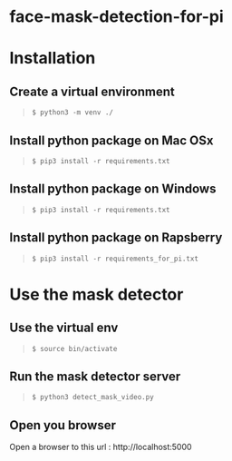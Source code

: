 # face-mask-detection-for-pi

# Installation

## Create a virtual environment
> ```console
> $ python3 -m venv ./
> ```

## Install python package on Mac OSx
> ```console
> $ pip3 install -r requirements.txt
> ```


## Install python package on Windows
> ```console
> $ pip3 install -r requirements.txt
> ```

## Install python package on Rapsberry 
> ```console
> $ pip3 install -r requirements_for_pi.txt
> ```

# Use the mask detector

## Use the virtual env

> ```console
> $ source bin/activate
> ```
 
## Run the mask detector server
> ```console
> $ python3 detect_mask_video.py
> ```

## Open you browser
Open a browser to this url : http://localhost:5000